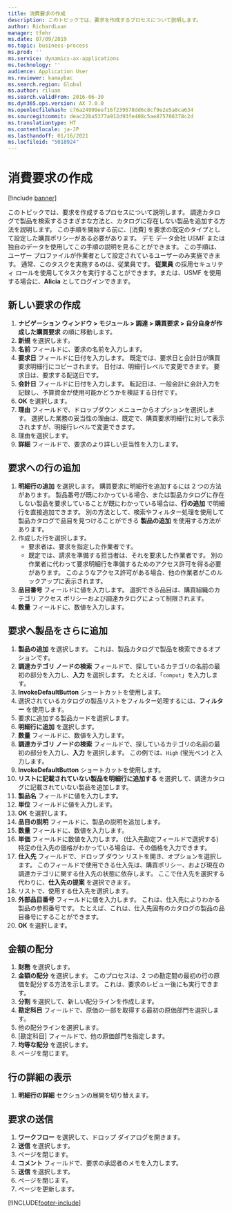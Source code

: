 ```yaml
---
title: 消費要求の作成
description: このトピックでは、要求を作成するプロセスについて説明します。
author: RichardLuan
manager: tfehr
ms.date: 07/09/2019
ms.topic: business-process
ms.prod: ''
ms.service: dynamics-ax-applications
ms.technology: ''
audience: Application User
ms.reviewer: kamaybac
ms.search.region: Global
ms.author: riluan
ms.search.validFrom: 2016-06-30
ms.dyn365.ops.version: AX 7.0.0
ms.openlocfilehash: c76a24999eef16f239578dd6c8cf9e2e5a8ca634
ms.sourcegitcommit: deac22ba5377a912d93fe408c5ae875706378c2d
ms.translationtype: HT
ms.contentlocale: ja-JP
ms.lasthandoff: 01/16/2021
ms.locfileid: "5018924"
---
```

# <a name="create-a-requisition-for-consumption"></a>消費要求の作成

[!include [banner](../../includes/banner.md)]

このトピックでは、要求を作成するプロセスについて説明します。 調達カタログで製品を検索するさまざまな方法と、カタログに存在しない製品を追加する方法を説明します。 この手順を開始する前に、[消費] を要求の既定のタイプとして設定した購買ポリシーがある必要があります。 デモ データ会社 USMF または独自のデータを使用してこの手順の説明を見ることができます。 この手順は、ユーザー プロファイルが作業者として設定されているユーザーのみ実施できます。 通常、このタスクを実施するのは、従業員です。 **従業員** の採用セキュリティ ロールを使用してタスクを実行することができます。または、USMF を使用する場合に、**Alicia** としてログインできます。


## <a name="create-a-new-requisition"></a>新しい要求の作成
1. **ナビゲーション ウィンドウ > モジュール > 調達 > 購買要求 > 自分自身が作成した購買要求** の順に移動します。
2. **新規** を選択します。
3. **名前** フィールドに、要求の名前を入力します。
4. **要求日** フィールドに日付を入力します。 既定では、要求日と会計日が購買要求明細行にコピーされます。 日付は、明細行レベルで変更できます。 要求日は、要求する配送日です。  
5. **会計日** フィールドに日付を入力します。 転記日は、一般会計に会計入力を記録し、予算資金が使用可能かどうかを検証する日付です。  
6. **OK** を選択します。
7. **理由** フィールドで、ドロップダウン メニューからオプションを選択します。 選択した業務の妥当性の理由は、既定で、購買要求明細行に対して表示されますが、明細行レベルで変更できます。  
8. 理由を選択します。
9. **詳細** フィールドで、要求のより詳しい妥当性を入力します。

## <a name="add-a-line-to-the-requisition"></a>要求への行の追加
1. **明細行の追加** を選択します。 購買要求に明細行を追加するには 2 つの方法があります。 製品番号が既にわかっている場合、または製品カタログに存在しない製品を要求していることが既にわかっている場合は、**行の追加** で明細行を直接追加できます。 別の方法として、検索やフィルター処理を使用して製品カタログで品目を見つけることができる **製品の追加** を使用する方法があります。    
2. 作成した行を選択します。
    - 要求者は、要求を指定した作業者です。   
    - 既定では、請求を準備する担当者は、それを要求した作業者です。 別の作業者に代わって要求明細行を準備するためのアクセス許可を得る必要があります。 このようなアクセス許可がある場合、他の作業者がこのルックアップに表示されます。  
3. **品目番号** フィールドに値を入力します。 選択できる品目は、購買組織のカテゴリ アクセス ポリシーおよび調達カタログによって制限されます。   
4. **数量** フィールドに、数値を入力します。

## <a name="add-more-products-to-the-requisition"></a>要求へ製品をさらに追加
1. **製品の追加** を選択します。 これは、製品カタログで製品を検索できるオプションです。    
2. **調達カテゴリ ノードの検索** フィールドで、探しているカテゴリの名前の最初の部分を入力し、**入力** を選択します。 たとえば、「`comput`」を入力します。  
3. **InvokeDefaultButton** ショートカットを使用します。
4. 選択されているカタログの製品リストをフィルター処理するには、**フィルター** を使用します。
5. 要求に追加する製品カードを選択します。
6. **明細行に追加** を選択します。
7. **数量** フィールドに、数値を入力します。
8. **調達カテゴリ ノードの検索** フィールドで、探しているカテゴリの名前の最初の部分を入力し、**入力** を選択します。 この例では、`High` (蛍光ペン) と入力します。  
9. **InvokeDefaultButton** ショートカットを使用します。
10. **リストに記載されていない製品を明細行に追加する** を選択して、調達カタログに記載されていない製品を追加します。
11. **製品名** フィールドに値を入力します。
12. **単位** フィールドに値を入力します。
13. **OK** を選択します。
14. **品目の説明** フィールドに、製品の説明を追加します。
15. **数量** フィールドに、数値を入力します。
16. **単価** フィールドに数値を入力します。 (仕入先勘定フィールドで選択する) 特定の仕入先の価格がわかっている場合は、その価格を入力できます。   
17. **仕入先** フィールドで、ドロップ ダウン リストを開き、オプションを選択します。 このフィールドで使用できる仕入先は、購買ポリシー、および現在の調達カテゴリに関する仕入先の状態に依存します。 ここで仕入先を選択する代わりに、**仕入先の提案** を選択できます。    
18. リストで、使用する仕入先を選択します。
19. **外部品目番号** フィールドに値を入力します。 これは、仕入先によりわかる製品の参照番号です。 たとえば、これは、仕入先固有のカタログの製品の品目番号にすることができます。  
20. **OK** を選択します。

## <a name="distribute-amounts"></a>金額の配分
1. **財務** を選択します。
2. **金額の配分** を選択します。 このプロセスは、2 つの勘定間の最初の行の原価を配分する方法を示します。 これは、要求のレビュー後にも実行できます。  
3. **分割** を選択して、新しい配分ラインを作成します。
4. **勘定科目** フィールドで、原価の一部を取得する最初の原価部門を選択します。
5. 他の配分ラインを選択します。
6. [勘定科目] フィールドで、他の原価部門を指定します。
7. **均等な配分** を選択します。
8. ページを閉じます。

## <a name="view-line-details"></a>行の詳細の表示
1. **明細行の詳細** セクションの展開を切り替えます。

## <a name="submit-the-requisition"></a>要求の送信
1. **ワークフロー** を選択して、ドロップ ダイアログを開きます。
2. **送信** を選択します。
3. ページを閉じます。
4. **コメント** フィールドで、要求の承認者のメモを入力します。
5. **送信** を選択します。
6. ページを閉じます。
7. ページを更新します。



[!INCLUDE[footer-include](../../../includes/footer-banner.md)]